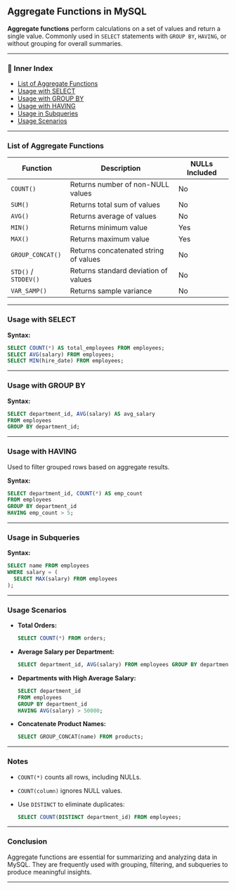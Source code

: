 ## Aggregate Functions in MySQL

**Aggregate functions** perform calculations on a set of values and return a single value. Commonly used in `SELECT` statements with `GROUP BY`, `HAVING`, or without grouping for overall summaries.

--- 

### 🔹 Inner Index

* [List of Aggregate Functions](#list-of-aggregate-functions)
* [Usage with SELECT](#usage-with-select)
* [Usage with GROUP BY](#usage-with-group-by)
* [Usage with HAVING](#usage-with-having)
* [Usage in Subqueries](#usage-in-subqueries)
* [Usage Scenarios](#usage-scenarios)

---

### List of Aggregate Functions

| Function             | Description                           | NULLs Included |
| -------------------- | ------------------------------------- | -------------- |
| `COUNT()`            | Returns number of non-NULL values     | No             |
| `SUM()`              | Returns total sum of values           | No             |
| `AVG()`              | Returns average of values             | No             |
| `MIN()`              | Returns minimum value                 | Yes            |
| `MAX()`              | Returns maximum value                 | Yes            |
| `GROUP_CONCAT()`     | Returns concatenated string of values | No             |
| `STD()` / `STDDEV()` | Returns standard deviation of values  | No             |
| `VAR_SAMP()`         | Returns sample variance               | No             |

---

### Usage with SELECT

**Syntax:**

```sql
SELECT COUNT(*) AS total_employees FROM employees;
SELECT AVG(salary) FROM employees;
SELECT MIN(hire_date) FROM employees;
```

---

### Usage with GROUP BY

**Syntax:**

```sql
SELECT department_id, AVG(salary) AS avg_salary
FROM employees
GROUP BY department_id;
```

---

### Usage with HAVING

Used to filter grouped rows based on aggregate results.

**Syntax:**

```sql
SELECT department_id, COUNT(*) AS emp_count
FROM employees
GROUP BY department_id
HAVING emp_count > 5;
```

---

### Usage in Subqueries

**Syntax:**

```sql
SELECT name FROM employees
WHERE salary = (
  SELECT MAX(salary) FROM employees
);
```

---

### Usage Scenarios

* **Total Orders:**

  ```sql
  SELECT COUNT(*) FROM orders;
  ```

* **Average Salary per Department:**

  ```sql
  SELECT department_id, AVG(salary) FROM employees GROUP BY department_id;
  ```

* **Departments with High Average Salary:**

  ```sql
  SELECT department_id
  FROM employees
  GROUP BY department_id
  HAVING AVG(salary) > 50000;
  ```

* **Concatenate Product Names:**

  ```sql
  SELECT GROUP_CONCAT(name) FROM products;
  ```

---

### Notes

* `COUNT(*)` counts all rows, including NULLs.
* `COUNT(column)` ignores NULL values.
* Use `DISTINCT` to eliminate duplicates:

  ```sql
  SELECT COUNT(DISTINCT department_id) FROM employees;
  ```

---

### Conclusion

Aggregate functions are essential for summarizing and analyzing data in MySQL. They are frequently used with grouping, filtering, and subqueries to produce meaningful insights.

---
